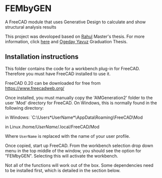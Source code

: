 # FEMbyGEN
A FreeCAD module that uses Generative Design to calculate and show structural analysis results

This project was devoloped based on [Rahul](https://github.com/MightyBucket/) Master's thesis. For more information, click [here](https://mightybucket.github.io/projects/2021/05/31/masters-dissertation.html) and [Ogeday Yavuz](https://github.com/OgedaYY/) Graduation Thesis.

## Installation instructions
This folder contains the code for a workbench plug-in for FreeCAD. Therefore you must have FreeCAD installed to use it.

FreeCAD 0.20 can be downloaded for free from https://www.freecadweb.org/

Once installed, you must manually copy the 'AMGeneration2' folder to the user 'Mod' directory for FreeCAD. On Windows, this is normally found in the following directory:

in Windows:
`C:\Users\*UserName*\AppData\Roaming\FreeCAD\Mod

in Linux
/home/*UserName*/.local/FreeCAD/Mod

Where `UserName` is replaced with the name of your user profile.

Once copied, start up FreeCAD. From the workbench selection drop down menu in the top middle of the window, you should see the option for "FEMbyGEN". Selecting this will activate the workbench.

Not all of the functions will work out of the box. Some dependencies need to be installed first, which is detailed in the section below.
